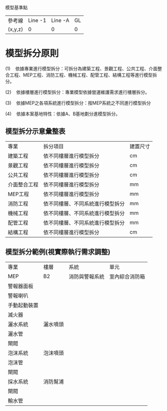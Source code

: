模型基準點

|   |   |   |   |
|---|---|---|---|
|參考線|Line -1|Line -A|GL|
|(x,y,z)|0|0|0|

# 模型拆分原則

(1)    依據專業進行模型拆分：可拆分為建築工程、景觀工程、公共工程、介面整合工程、MEP工程、消防工程、機械工程、配管工程、結構工程等進行模型拆分。

(2)    依據樓層進行模型拆分：專業模型依據營運維護需求進行樓層拆分。

(3)    依據MEP之各項系統進行模型拆分：按MEP系統之不同進行模型拆分

(4)    依據本案基地特性：依據A、B基地劃分進模型拆分。

## 模型拆分示意彙整表

|   |   |   |
|---|---|---|
|專業|拆分項目|建置尺寸|
|建築工程|依不同樓層進行模型拆分|cm|
|景觀工程|依不同樓層進行模型拆分|cm|
|公共工程|依不同樓層進行模型拆分|cm|
|介面整合工程|依不同樓層進行模型拆分|mm|
|MEP工程|依不同樓層進行模型拆分|mm|
|消防工程|依不同樓層、不同系統進行模型拆分|mm|
|機械工程|依不同樓層、不同系統進行模型拆分|mm|
|配管工程|依不同樓層、不同系統進行模型拆分|mm|
|結構工程|依不同樓層進行模型拆分|cm|

  

## 模型拆分範例(視實際執行需求調整)

|        |      |         |         |
| ------ | ---- | ------- | ------- |
| 專業     | 樓層   | 系統      | 單元      |
| MEP    | B2   | 消防與警報系統 | 室內綜合消防箱 |
| 警報器面板  |      |         |         |
| 警報喇叭   |      |         |         |
| 手動起動裝置 |      |         |         |
| 滅火器    |      |         |         |
| 灑水系統   | 灑水噴頭 |         |         |
| 灑水管    |      |         |         |
| 閘閥     |      |         |         |
| 泡沫系統   | 泡沫噴頭 |         |         |
| 泡沫管    |      |         |         |
| 閘閥     |      |         |         |
| 採水系統   | 消防幫浦 |         |         |
| 閘閥     |      |         |         |
| 輸水管    |      |         |         |
